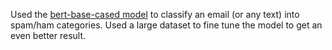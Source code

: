 Used the [bert-base-cased model](https://huggingface.co/google-bert/bert-base-uncased) to classify an email (or any text) into spam/ham categories. Used a large dataset to fine tune the model to get an even better result. 